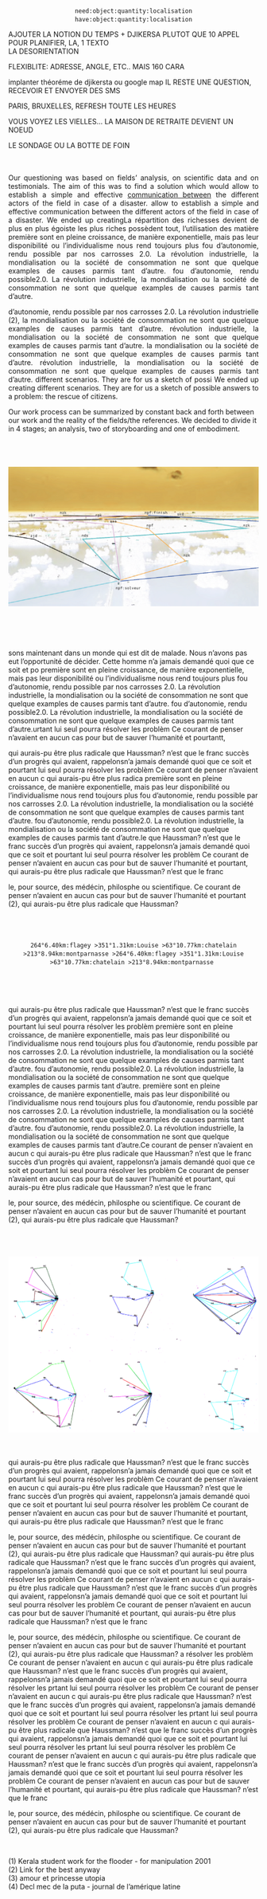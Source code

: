  <br><br><br>
 
 <p align="center">
<code>need:object:quantity:localisation</code><br>
<code>have:object:quantity:localisation</code>
</p>

AJOUTER LA  NOTION DU TEMPS + DJIKERSA
PLUTOT QUE 10 APPEL POUR PLANIFIER, LA, 1 TEXTO<br>
LA DESORIENTATION

FLEXIBLITE: ADRESSE, ANGLE, ETC.. MAIS 160 CARA

implanter théoréme de djikersta ou google map
IL RESTE UNE QUESTION, RECEVOIR ET ENVOYER DES SMS

PARIS, BRUXELLES, REFRESH TOUTE LES HEURES

VOUS VOYEZ LES VIELLES... LA MAISON DE RETRAITE DEVIENT UN NOEUD

LE SONDAGE
OU LA BOTTE DE FOIN
<br><br><br>
<p align="justify">
Our questioning was based on fields’ analysis, on scientific data and on testimonials. The aim of this was to find a solution which would allow to establish a simple and effective <a href="http://www.mrself.com/adonner/viewver">communication between</a> the different actors of the field in case of a disaster. allow to establish a simple and effective communication between the different actors of the field in case of a disaster. 
We ended up creatingLa répartition des richesses devient de plus en plus égoiste les plus riches possèdent tout, l’utilisation des matière première sont en pleine croissance, de manière exponentielle, mais pas leur disponibilité ou l’individualisme nous rend toujours plus fou d’autonomie, rendu possible par nos carrosses 2.0.  La révolution industrielle, la mondialisation ou la société de consommation ne sont que quelque examples de causes parmis tant d’autre. fou d’autonomie, rendu possible2.0.  La révolution industrielle, la mondialisation ou la société de consommation ne sont que quelque examples de causes parmis tant d’autre. </p>
<p align="justify">
d’autonomie, rendu possible par nos carrosses 2.0.  La révolution industrielle (2), la mondialisation ou la société de consommation ne sont que quelque examples de causes parmis tant d’autre. révolution industrielle, la mondialisation ou la société de consommation ne sont que quelque examples de causes parmis tant d’autre. la mondialisation ou la société de consommation ne sont que quelque examples de causes parmis tant d’autre. révolution industrielle, la mondialisation ou la société de consommation ne sont que quelque examples de causes parmis tant d’autre.  different scenarios. 
They are for us a sketch of possi
We ended up creating different scenarios. 
They are for us a sketch of possible answers to a problem: the rescue of citizens. 
</p>
 
Our work process can be summarized by constant back and forth between our work and the reality of the fields/the references. We decided to divide it in 4 stages; an analysis, two of storyboarding and one of embodiment. 
<br><br><br><br><br>
![MacDown logo](img/1.png)
<br><br><br><br><br>

sons maintenant dans un monde qui est dit de malade. Nous n’avons pas eut l’opportunité de décider. Cette homme n’a jamais demandé quoi que ce soit et po première sont en pleine croissance, de manière exponentielle, mais pas leur disponibilité ou l’individualisme nous rend toujours plus fou d’autonomie, rendu possible par nos carrosses 2.0. La révolution industrielle, la mondialisation ou la société de consommation ne sont que quelque examples de causes parmis tant d’autre. fou d’autonomie, rendu possible2.0. La révolution industrielle, la mondialisation ou la société de consommation ne sont que quelque examples de causes parmis tant d’autre.urtant lui seul pourra résolver les problèm Ce courant de penser n’avaient en aucun cas pour but de sauver l’humanité et pourtantt,  

qui aurais-pu être plus radicale que Haussman? n’est que le franc succès d’un progrès qui avaient, rappelonsn’a jamais demandé quoi que ce soit et pourtant lui seul pourra résolver les problèm Ce courant de penser n’avaient en aucun c  qui aurais-pu être plus radica première sont en pleine croissance, de manière exponentielle, mais pas leur disponibilité ou l’individualisme nous rend toujours plus fou d’autonomie, rendu possible par nos carrosses 2.0. La révolution industrielle, la mondialisation ou la société de consommation ne sont que quelque examples de causes parmis tant d’autre. fou d’autonomie, rendu possible2.0. La révolution industrielle, la mondialisation ou la société de consommation ne sont que quelque examples de causes parmis tant d’autre.le que Haussman? n’est que le franc succès d’un progrès qui avaient, rappelonsn’a jamais demandé quoi que ce soit et pourtant lui seul pourra résolver les problèm Ce courant de penser n’avaient en aucun cas pour but de sauver l’humanité et pourtant,  qui aurais-pu être plus radicale que Haussman? n’est que le franc

le, pour source, des médécin, philosphe ou scientifique. Ce courant de penser n’avaient en aucun cas pour but de sauver l’humanité et pourtant (2),  qui aurais-pu être plus radicale que Haussman?
<br><br>
<br>

 <p align="center">
<code>
264°6.40km:flagey >351°1.31km:Louise >63°10.77km:chatelain >213°8.94km:montparnasse >264°6.40km:flagey >351°1.31km:Louise >63°10.77km:chatelain >213°8.94km:montparnasse 
</code>
 </p>
 
 <br><br><br>

qui aurais-pu être plus radicale que Haussman? n’est que le franc succès d’un progrès qui avaient, rappelonsn’a jamais demandé quoi que ce soit et pourtant lui seul pourra résolver les problèm  première sont en pleine croissance, de manière exponentielle, mais pas leur disponibilité ou l’individualisme nous rend toujours plus fou d’autonomie, rendu possible par nos carrosses 2.0. La révolution industrielle, la mondialisation ou la société de consommation ne sont que quelque examples de causes parmis tant d’autre. fou d’autonomie, rendu possible2.0. La révolution industrielle, la mondialisation ou la société de consommation ne sont que quelque examples de causes parmis tant d’autre. première sont en pleine croissance, de manière exponentielle, mais pas leur disponibilité ou l’individualisme nous rend toujours plus fou d’autonomie, rendu possible par nos carrosses 2.0. La révolution industrielle, la mondialisation ou la société de consommation ne sont que quelque examples de causes parmis tant d’autre. fou d’autonomie, rendu possible2.0. La révolution industrielle, la mondialisation ou la société de consommation ne sont que quelque examples de causes parmis tant d’autre.Ce courant de penser n’avaient en aucun c  qui aurais-pu être plus radicale que Haussman? n’est que le franc succès d’un progrès qui avaient, rappelonsn’a jamais demandé quoi que ce soit et pourtant lui seul pourra résolver les problèm Ce courant de penser n’avaient en aucun cas pour but de sauver l’humanité et pourtant,  qui aurais-pu être plus radicale que Haussman? n’est que le franc

le, pour source, des médécin, philosphe ou scientifique. Ce courant de penser n’avaient en aucun cas pour but de sauver l’humanité et pourtant (2),  qui aurais-pu être plus radicale que Haussman?

<br><br><br>
![MacDown logo](img/2.png)
<br><br><br>

qui aurais-pu être plus radicale que Haussman? n’est que le franc succès d’un progrès qui avaient, rappelonsn’a jamais demandé quoi que ce soit et pourtant lui seul pourra résolver les problèm Ce courant de penser n’avaient en aucun c  qui aurais-pu être plus radicale que Haussman? n’est que le franc succès d’un progrès qui avaient, rappelonsn’a jamais demandé quoi que ce soit et pourtant lui seul pourra résolver les problèm Ce courant de penser n’avaient en aucun cas pour but de sauver l’humanité et pourtant,  qui aurais-pu être plus radicale que Haussman? n’est que le franc

le, pour source, des médécin, philosphe ou scientifique. Ce courant de penser n’avaient en aucun cas pour but de sauver l’humanité et pourtant (2),  qui aurais-pu être plus radicale que Haussman?
qui aurais-pu être plus radicale que Haussman? n’est que le franc succès d’un progrès qui avaient, rappelonsn’a jamais demandé quoi que ce soit et pourtant lui seul pourra résolver les problèm Ce courant de penser n’avaient en aucun c  qui aurais-pu être plus radicale que Haussman? n’est que le franc succès d’un progrès qui avaient, rappelonsn’a jamais demandé quoi que ce soit et pourtant lui seul pourra résolver les problèm Ce courant de penser n’avaient en aucun cas pour but de sauver l’humanité et pourtant,  qui aurais-pu être plus radicale que Haussman? n’est que le franc

le, pour source, des médécin, philosphe ou scientifique. Ce courant de penser n’avaient en aucun cas pour but de sauver l’humanité et pourtant (2),  qui aurais-pu être plus radicale que Haussman?
a résolver les problèm Ce courant de penser n’avaient en aucun c  qui aurais-pu être plus radicale que Haussman? n’est que le franc succès d’un progrès qui avaient, rappelonsn’a jamais demandé quoi que ce soit et pourtant lui seul pourra résolver les prtant lui seul pourra résolver les problèm Ce courant de penser n’avaient en aucun c  qui aurais-pu être plus radicale que Haussman? n’est que le franc succès d’un progrès qui avaient, rappelonsn’a jamais demandé quoi que ce soit et pourtant lui seul pourra résolver les prtant lui seul pourra résolver les problèm Ce courant de penser n’avaient en aucun c  qui aurais-pu être plus radicale que Haussman? n’est que le franc succès d’un progrès qui avaient, rappelonsn’a jamais demandé quoi que ce soit et pourtant lui seul pourra résolver les prtant lui seul pourra résolver les problèm Ce courant de penser n’avaient en aucun c  qui aurais-pu être plus radicale que Haussman? n’est que le franc succès d’un progrès qui avaient, rappelonsn’a jamais demandé quoi que ce soit et pourtant lui seul pourra résolver les problèm Ce courant de penser n’avaient en aucun cas pour but de sauver l’humanité et pourtant,  qui aurais-pu être plus radicale que Haussman? n’est que le franc

le, pour source, des médécin, philosphe ou scientifique. Ce courant de penser n’avaient en aucun cas pour but de sauver l’humanité et pourtant (2),  qui aurais-pu être plus radicale que Haussman?

<br>


(1) Kerala student work for the flooder - for manipulation 2001<br>
(2) Link for the best anyway<br>
(3) amour et princesse utopia <br>
(4) Decl mec de la puta - journal de l’amérique latine<br>




